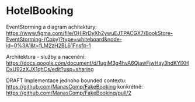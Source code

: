 # HotelBooking

EventStorming a diagram achitektury: https://www.figma.com/file/OHlRrDyXh2ywuEJTPACGX7/BookStore-EventStorming-(Copy)?type=whiteboard&node-id=0%3A1&t=fLM2zH2BL61Fnsfp-1

Architektura - služby a nacenění: https://docs.google.com/document/d/1ugjM3g4hvA6QjawFjwHay3hdKYlXHDxU92zXJX1qhCs/edit?usp=sharing

DRAFT Implementace jednoho bounded contextu:
https://github.com/ManasComp/FakeBooking
konkrétně: https://github.com/ManasComp/FakeBooking/pull/2
